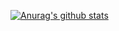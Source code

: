 [![Anurag's github stats](https://github-readme-stats.vercel.app/api?username=CinquinAndy&theme=midnight-purple)](https://github.com/anuraghazra/github-readme-stats)  
